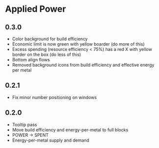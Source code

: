 # Applied Power

## 0.3.0

- Color background for build efficiency
- Economic limit is now green with yellow boarder (do more of this)
- Excess spending (resource efficiency < 75%) has a red X with yellow border on the box (do less of this)
- Bottom align flows
- Removed background icons from build efficiency and effective energy per metal

## 0.2.1

- Fix minor number positioning on windows

## 0.2.0

- Tooltip pass
- Move build efficiency and energy-per-metal to full blocks
- POWER -> SPENT
- Energy-per-metal supply and demand
